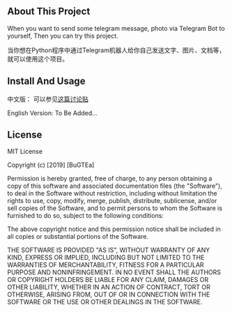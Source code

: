 ## About This Project

When you want to send some telegram message, photo via Telegram Bot to yourself, Then you can try this project.

当你想在Python程序中通过Telegram机器人给你自己发送文字、图片、文档等，就可以使用这个项目。

## Install And Usage

中文版： 可以参见[这篇讨论贴](https://www.sir7878.com/d/7-telegram-bot-push)

English Version: To Be Added...


## License
MIT License

Copyright (c) [2019] [BuGTEa]

Permission is hereby granted, free of charge, to any person obtaining a copy
of this software and associated documentation files (the "Software"), to deal
in the Software without restriction, including without limitation the rights
to use, copy, modify, merge, publish, distribute, sublicense, and/or sell
copies of the Software, and to permit persons to whom the Software is
furnished to do so, subject to the following conditions:

The above copyright notice and this permission notice shall be included in all
copies or substantial portions of the Software.

THE SOFTWARE IS PROVIDED "AS IS", WITHOUT WARRANTY OF ANY KIND, EXPRESS OR
IMPLIED, INCLUDING BUT NOT LIMITED TO THE WARRANTIES OF MERCHANTABILITY,
FITNESS FOR A PARTICULAR PURPOSE AND NONINFRINGEMENT. IN NO EVENT SHALL THE
AUTHORS OR COPYRIGHT HOLDERS BE LIABLE FOR ANY CLAIM, DAMAGES OR OTHER
LIABILITY, WHETHER IN AN ACTION OF CONTRACT, TORT OR OTHERWISE, ARISING FROM,
OUT OF OR IN CONNECTION WITH THE SOFTWARE OR THE USE OR OTHER DEALINGS IN THE
SOFTWARE.